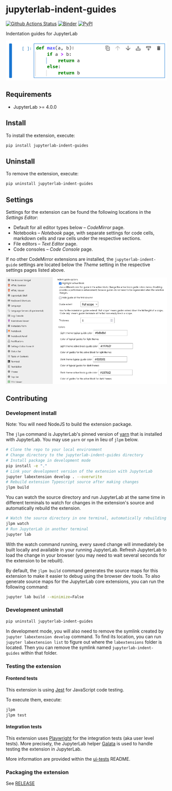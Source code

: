 # jupyterlab-indent-guides

[![Github Actions Status](https://github.com/firai/jupyterlab-indent-guides/workflows/Build/badge.svg)](https://github.com/firai/jupyterlab-indent-guides/actions/workflows/build.yml)
[![Binder](https://mybinder.org/badge_logo.svg)](https://mybinder.org/v2/gh/firai/jupyterlab-indent-guides/main?urlpath=lab)
[![PyPI](https://img.shields.io/pypi/v/jupyterlab-indent-guides)](https://pypi.org/project/jupyterlab-indent-guides)

Indentation guides for JupyterLab

![Demo](demo.png)

## Requirements

- JupyterLab >= 4.0.0

## Install

To install the extension, execute:

```bash
pip install jupyterlab-indent-guides
```

## Uninstall

To remove the extension, execute:

```bash
pip uninstall jupyterlab-indent-guides
```

## Settings

Settings for the extension can be found the following locations in the _Settings Editor_:

- Default for all editor types below – _CodeMirror_ page.
- Notebooks – _Notebook_ page, with separate settings for code cells, markdown cells and raw cells under the respective sections.
- File editors – _Text Editor_ page.
- Code consoles – _Code Console_ page.

If no other CodeMirror extensions are installed, the `jupyterlab-indent-guide` settings are located below the _Theme_ setting in the respective settings pages listed above.

![Settings](settings.png)

## Contributing

### Development install

Note: You will need NodeJS to build the extension package.

The `jlpm` command is JupyterLab's pinned version of
[yarn](https://yarnpkg.com/) that is installed with JupyterLab. You may use
`yarn` or `npm` in lieu of `jlpm` below.

```bash
# Clone the repo to your local environment
# Change directory to the jupyterlab-indent-guides directory
# Install package in development mode
pip install -e "."
# Link your development version of the extension with JupyterLab
jupyter labextension develop . --overwrite
# Rebuild extension Typescript source after making changes
jlpm build
```

You can watch the source directory and run JupyterLab at the same time in different terminals to watch for changes in the extension's source and automatically rebuild the extension.

```bash
# Watch the source directory in one terminal, automatically rebuilding when needed
jlpm watch
# Run JupyterLab in another terminal
jupyter lab
```

With the watch command running, every saved change will immediately be built locally and available in your running JupyterLab. Refresh JupyterLab to load the change in your browser (you may need to wait several seconds for the extension to be rebuilt).

By default, the `jlpm build` command generates the source maps for this extension to make it easier to debug using the browser dev tools. To also generate source maps for the JupyterLab core extensions, you can run the following command:

```bash
jupyter lab build --minimize=False
```

### Development uninstall

```bash
pip uninstall jupyterlab-indent-guides
```

In development mode, you will also need to remove the symlink created by `jupyter labextension develop`
command. To find its location, you can run `jupyter labextension list` to figure out where the `labextensions`
folder is located. Then you can remove the symlink named `jupyterlab-indent-guides` within that folder.

### Testing the extension

#### Frontend tests

This extension is using [Jest](https://jestjs.io/) for JavaScript code testing.

To execute them, execute:

```sh
jlpm
jlpm test
```

#### Integration tests

This extension uses [Playwright](https://playwright.dev/docs/intro) for the integration tests (aka user level tests).
More precisely, the JupyterLab helper [Galata](https://github.com/jupyterlab/jupyterlab/tree/master/galata) is used to handle testing the extension in JupyterLab.

More information are provided within the [ui-tests](./ui-tests/README.md) README.

### Packaging the extension

See [RELEASE](RELEASE.md)
